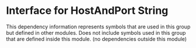 
# Interface for HostAndPort String
This dependency information represents symbols that are used in this group but defined in other modules.  Does not include symbols used in this group that are defined inside this module.
(no dependencies outside this module)
